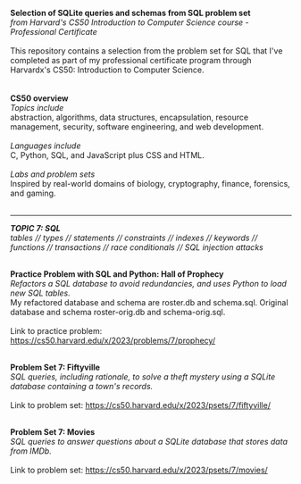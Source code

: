 **Selection of SQLite queries and schemas from SQL problem set**<br>
*from Harvard's CS50 Introduction to Computer Science course - Professional Certificate*
<br><br>
This repository contains a selection from the problem set for SQL that I've completed as part of my professional certificate program through Harvardx's CS50: Introduction to Computer Science.
<br><br><br>
**CS50 overview**<br>
*Topics include*<br>
abstraction, algorithms, data structures, encapsulation, resource management, security, software engineering, and web development.
<br><br>
*Languages include*<br>
C, Python, SQL, and JavaScript plus CSS and HTML.
<br><br>
*Labs and problem sets*<br>
Inspired by real-world domains of biology, cryptography, finance, forensics, and gaming.
<br><br>

---

***TOPIC 7: SQL***<br>
*tables // types // statements // constraints // indexes // keywords // functions // transactions // race conditionals // SQL injection attacks*
<br><br>

**Practice Problem with SQL and Python: Hall of Prophecy**<br>
*Refactors a SQL database to avoid redundancies, and uses Python to load new SQL tables.*<br>
My refactored database and schema are roster.db and schema.sql. Original database and schema roster-orig.db and schema-orig.sql.
<br><br>
Link to practice problem: https://cs50.harvard.edu/x/2023/problems/7/prophecy/
<br><br>

**Problem Set 7: Fiftyville**   
*SQL queries, including rationale, to solve a theft mystery using a SQLite database containing a town's records.*
<br><br>
Link to problem set: https://cs50.harvard.edu/x/2023/psets/7/fiftyville/
<br><br>

**Problem Set 7: Movies**   
*SQL queries to answer questions about a SQLite database that stores data from IMDb.*
<br><br>
Link to problem set: https://cs50.harvard.edu/x/2023/psets/7/movies/
